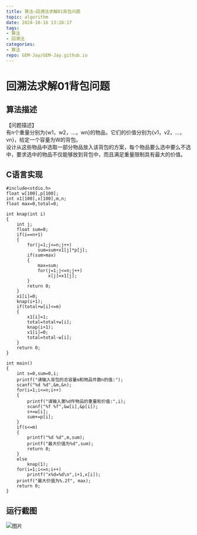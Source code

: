 ```yaml
---
title: 算法—回溯法求解01背包问题
topic: algorithm
date: 2024-10-16 13:28:17
tags:
- 算法
- 回溯法
categories: 
- 算法
repo: GEM-Jay/GEM-Jay.github.io
---
```

# 回溯法求解01背包问题

## 算法描述

【问题描述】  
有n个重量分别为\{w1，w2，…，wn\}的物品，它们的价值分别为\{v1，v2，…，vn\}，给定一个容量为W的背包。  
设计从这些物品中选取一部分物品放入该背包的方案，每个物品要么选中要么不选中，要求选中的物品不仅能够放到背包中，而且满足重量限制具有最大的价值。

## C语言实现

```代码
#include<stdio.h>
float w[100],p[100];
int x1[100],x[100],m,n;
float max=0,total=0;

int knap(int i)
{
	int j;
	float sum=0;
	if(i==n+1)
	{
		for(j=1;j<=n;j++)
			sum=sum+x1[j]*p[j];
		if(sum>max)
		{
			max=sum;
			for(j=1;j<=n;j++)
				x[j]=x1[j];
		}
		return 0;
	}
	x1[i]=0;
	knap(i+1);
	if(total+w[i]<=m)
	{
		x1[i]=1;
		total=total+w[i];
		knap(i+1);
		x1[i]=0;
		total=total-w[i];
	}
	return 0;
}

int main()
{
	int s=0,sum=0,i;
	printf("请输入背包的总容量m和物品件数n的值:");
	scanf("%d %d",&m,&n);
	for(i=1;i<=n;i++)
	{
		printf("请输入第%d件物品的重量和价值:",i);
		scanf("%f %f",&w[i],&p[i]);
		s+=w[i];
		sum+=p[i];
	}
	if(s<=m)
	{
		printf("%d %d",m,sum);
		printf("最大价值为%d",sum);
		return 0;
	}
	else
		knap(1);
	for(i=1;i<=n;i++)
		printf("x%d=%d\n",i+1,x[i]);
	printf("最大价值为%.2f", max);
	return 0;
}
```

## 运行截图

![图片](https://cdn.jsdelivr.net/gh/GEM-Jay/images/huisu01bag.jpg)